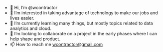- 👋 Hi, I’m @wcontractor
- 👀 I’m interested in taking advantage of technology to make our jobs and lives easier.
- 🌱 I’m currently learning many things, but mostly topics related to data analytics and cloud.
- 💞️ I’m looking to collaborate on a project in the early phases where I can help shape and product.
- 📫 How to reach me wcontractor@gmail.com

<!---
wcontractor/wcontractor is a ✨ special ✨ repository because its `README.md` (this file) appears on your GitHub profile.
You can click the Preview link to take a look at your changes.
--->
